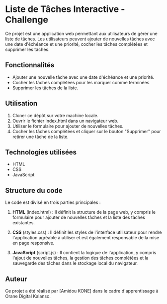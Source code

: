 # Liste de Tâches Interactive - Challenge

Ce projet est une application web permettant aux utilisateurs de gérer une liste de tâches. Les utilisateurs peuvent ajouter de nouvelles tâches avec une date d'échéance et une priorité, cocher les tâches complétées et supprimer les tâches.

## Fonctionnalités

- Ajouter une nouvelle tâche avec une date d'échéance et une priorité.
- Cocher les tâches complétées pour les marquer comme terminées.
- Supprimer les tâches de la liste.

## Utilisation

1. Cloner ce dépôt sur votre machine locale.
2. Ouvrir le fichier index.html dans un navigateur web.
3. Utiliser le formulaire pour ajouter de nouvelles tâches.
4. Cocher les tâches complétées et cliquer sur le bouton "Supprimer" pour retirer une tâche de la liste.

## Technologies utilisées

- HTML
- CSS
- JavaScript

## Structure du code

Le code est divisé en trois parties principales :

1. **HTML** (index.html) : Il définit la structure de la page web, y compris le formulaire pour ajouter de nouvelles tâches et la liste des tâches existantes.
   
2. **CSS** (styles.css) : Il définit les styles de l'interface utilisateur pour rendre l'application agréable à utiliser et est également responsable de la mise en page responsive.
   
3. **JavaScript** (script.js) : Il contient la logique de l'application, y compris l'ajout de nouvelles tâches, la gestion des tâches complétées et la sauvegarde des tâches dans le stockage local du navigateur.

## Auteur

Ce projet a été réalisé par [Amidou KONE] dans le cadre d'apprentissage à Orane Digital Kalanso.
